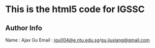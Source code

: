 # This is the html5 code for IGSSC

## Author Info

Name : Ajax Gu
Email  : jgu004@e.ntu.edu.sg/gu.jiuxiang@gmail.com
